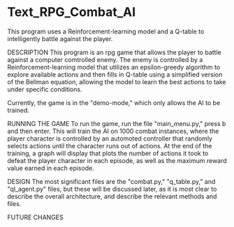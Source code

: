 # Text_RPG_Combat_AI
This program uses a Reinforcement-learning model and a Q-table to intelligently battle against the player.

DESCRIPTION
This program is an rpg game that allows the player to battle against a computer comtrolled enemy. The enemy is controlled by a Reinforcement-learning model that utilizes an epsilon-greedy algorithm to explore available actions and then fills in Q-table using a simplified version of the Bellman equation, allowing the model to learn the best actions to take under specific conditions.

Currently, the game is in the "demo-mode," which only allows the AI to be trained.

RUNNING THE GAME
To run the game, run the file "main_menu.py," press b and then enter. This will train the AI on 1000 combat instances, where the player character is controlled by an automoted controller that randomly selects actions until the character runs out of actions. At the end of the training, a graph will display that plots the number of actions it took to defeat the player character in each episode, as well as the maximum reward value earned in each episode. 

DESIGN 
The most significant files are the "combat.py," "q_table.py," and "ql_agent.py" files, but these will be discussed later, as it is most clear to describe the overall architecture, and describe the relevant methods and files.

FUTURE CHANGES
